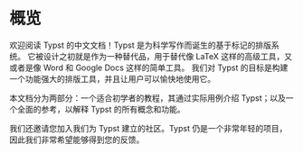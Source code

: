 # 概览

欢迎阅读 Typst 的中文文档！Typst 是为科学写作而诞生的基于标记的排版系统。 它被设计之初就是作为一种替代品，用于替代像 LaTeX 这样的高级工具，又或者是像 Word 和 Google Docs 这样的简单工具。 我们对 Typst 的目标是构建一个功能强大的排版工具，并且让用户可以愉快地使用它。

本文档分为两部分：一个适合初学者的教程，其通过实际用例介绍 Typst；以及一个全面的参考，以解释 Typst 的所有概念和功能。

我们还邀请您加入我们为 Typst 建立的社区。Typst 仍是一个非常年轻的项目，因此我们非常希望能够得到您的反馈。
